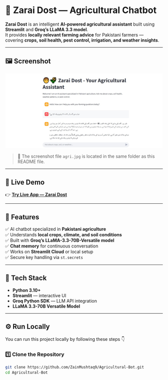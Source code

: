 # 🌾 Zarai Dost — Agricultural Chatbot

**Zarai Dost** is an intelligent **AI-powered agricultural assistant** built using **Streamlit** and **Groq’s LLaMA 3.3 model**.  
It provides **locally relevant farming advice** for Pakistani farmers — covering **crops, soil health, pest control, irrigation, and weather insights**.

---

## 🖼️ Screenshot

![Zarai Dost Interface](agri.jpg)

> 📸 The screenshot file `agri.jpg` is located in the same folder as this README file.

---

## 🚀 Live Demo

👉 **[Try Live App — Zarai Dost](https://agricultural-bot.streamlit.app/)**

---

## 🧩 Features

✅ AI chatbot specialized in **Pakistani agriculture**  
✅ Understands **local crops, climate, and soil conditions**  
✅ Built with **Groq’s LLaMA-3.3-70B-Versatile model**  
✅ **Chat memory** for continuous conversation  
✅ Works on **Streamlit Cloud** or local setup  
✅ Secure key handling via `st.secrets`  

---

## 🧠 Tech Stack

- **Python 3.10+**  
- **Streamlit** — interactive UI  
- **Groq Python SDK** — LLM API integration  
- **LLaMA 3.3-70B Versatile Model**  

---

## ⚙️ Run Locally

You can run this project locally by following these steps 👇

### 1️⃣ Clone the Repository

```bash
git clone https://github.com/ZainMushtaq9/Agricultural-Bot.git
cd Agricultural-Bot
